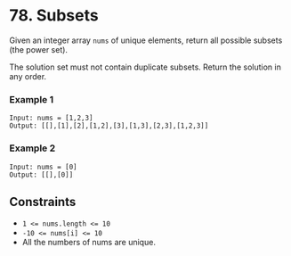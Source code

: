 # 78. Subsets

Given an integer array `nums` of unique elements, return all possible
subsets (the power set).

The solution set must not contain duplicate subsets. Return the solution in any order.

### Example 1
```
Input: nums = [1,2,3]
Output: [[],[1],[2],[1,2],[3],[1,3],[2,3],[1,2,3]]
```

### Example 2
```
Input: nums = [0]
Output: [[],[0]]
```

## Constraints 
* `1 <= nums.length <= 10`
* `-10 <= nums[i] <= 10`
* All the numbers of nums are unique.
